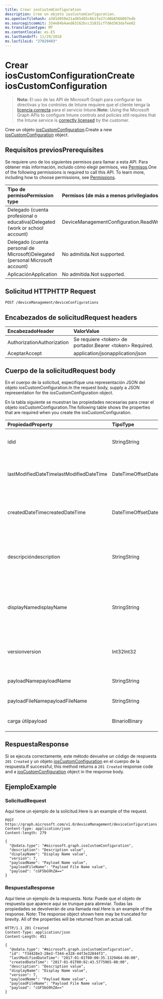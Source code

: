 ```yaml
---
title: Crear iosCustomConfiguration
description: Cree un objeto iosCustomConfiguration.
ms.openlocfilehash: a301d959e21ad65d85c6b1fe27cd6b8366097edb
ms.sourcegitcommit: 334e84b4aed63162bcc31831cffd6d363dafee02
ms.translationtype: MT
ms.contentlocale: es-ES
ms.lasthandoff: 11/29/2018
ms.locfileid: "27029493"
---
```

# <a name="create-ioscustomconfiguration"></a><span data-ttu-id="bb96a-103">Crear iosCustomConfiguration</span><span class="sxs-lookup"><span data-stu-id="bb96a-103">Create iosCustomConfiguration</span></span>

> <span data-ttu-id="bb96a-104">**Nota:** El uso de las API de Microsoft Graph para configurar las directivas y los controles de Intune requiere que el cliente tenga la [licencia correcta](https://go.microsoft.com/fwlink/?linkid=839381) para el servicio Intune.</span><span class="sxs-lookup"><span data-stu-id="bb96a-104">**Note:** Using the Microsoft Graph APIs to configure Intune controls and policies still requires that the Intune service is [correctly licensed](https://go.microsoft.com/fwlink/?linkid=839381) by the customer.</span></span>

<span data-ttu-id="bb96a-105">Cree un objeto [iosCustomConfiguration](../resources/intune-deviceconfig-ioscustomconfiguration.md).</span><span class="sxs-lookup"><span data-stu-id="bb96a-105">Create a new [iosCustomConfiguration](../resources/intune-deviceconfig-ioscustomconfiguration.md) object.</span></span>
## <a name="prerequisites"></a><span data-ttu-id="bb96a-106">Requisitos previos</span><span class="sxs-lookup"><span data-stu-id="bb96a-106">Prerequisites</span></span>
<span data-ttu-id="bb96a-p101">Se requiere uno de los siguientes permisos para llamar a esta API. Para obtener más información, incluido cómo elegir permisos, vea [Permisos](/graph/permissions-reference).</span><span class="sxs-lookup"><span data-stu-id="bb96a-p101">One of the following permissions is required to call this API. To learn more, including how to choose permissions, see [Permissions](/graph/permissions-reference).</span></span>

|<span data-ttu-id="bb96a-109">Tipo de permiso</span><span class="sxs-lookup"><span data-stu-id="bb96a-109">Permission type</span></span>|<span data-ttu-id="bb96a-110">Permisos (de más a menos privilegiados)</span><span class="sxs-lookup"><span data-stu-id="bb96a-110">Permissions (from most to least privileged)</span></span>|
|:---|:---|
|<span data-ttu-id="bb96a-111">Delegado (cuenta profesional o educativa)</span><span class="sxs-lookup"><span data-stu-id="bb96a-111">Delegated (work or school account)</span></span>|<span data-ttu-id="bb96a-112">DeviceManagementConfiguration.ReadWrite.All</span><span class="sxs-lookup"><span data-stu-id="bb96a-112">DeviceManagementConfiguration.ReadWrite.All</span></span>|
|<span data-ttu-id="bb96a-113">Delegado (cuenta personal de Microsoft)</span><span class="sxs-lookup"><span data-stu-id="bb96a-113">Delegated (personal Microsoft account)</span></span>|<span data-ttu-id="bb96a-114">No admitida.</span><span class="sxs-lookup"><span data-stu-id="bb96a-114">Not supported.</span></span>|
|<span data-ttu-id="bb96a-115">Aplicación</span><span class="sxs-lookup"><span data-stu-id="bb96a-115">Application</span></span>|<span data-ttu-id="bb96a-116">No admitida.</span><span class="sxs-lookup"><span data-stu-id="bb96a-116">Not supported.</span></span>|

## <a name="http-request"></a><span data-ttu-id="bb96a-117">Solicitud HTTP</span><span class="sxs-lookup"><span data-stu-id="bb96a-117">HTTP Request</span></span>
<!-- {
  "blockType": "ignored"
}
-->
``` http
POST /deviceManagement/deviceConfigurations
```

## <a name="request-headers"></a><span data-ttu-id="bb96a-118">Encabezados de solicitud</span><span class="sxs-lookup"><span data-stu-id="bb96a-118">Request headers</span></span>
|<span data-ttu-id="bb96a-119">Encabezado</span><span class="sxs-lookup"><span data-stu-id="bb96a-119">Header</span></span>|<span data-ttu-id="bb96a-120">Valor</span><span class="sxs-lookup"><span data-stu-id="bb96a-120">Value</span></span>|
|:---|:---|
|<span data-ttu-id="bb96a-121">Authorization</span><span class="sxs-lookup"><span data-stu-id="bb96a-121">Authorization</span></span>|<span data-ttu-id="bb96a-122">Se requiere &lt;token&gt; de portador.</span><span class="sxs-lookup"><span data-stu-id="bb96a-122">Bearer &lt;token&gt; Required.</span></span>|
|<span data-ttu-id="bb96a-123">Aceptar</span><span class="sxs-lookup"><span data-stu-id="bb96a-123">Accept</span></span>|<span data-ttu-id="bb96a-124">application/json</span><span class="sxs-lookup"><span data-stu-id="bb96a-124">application/json</span></span>|

## <a name="request-body"></a><span data-ttu-id="bb96a-125">Cuerpo de la solicitud</span><span class="sxs-lookup"><span data-stu-id="bb96a-125">Request body</span></span>
<span data-ttu-id="bb96a-126">En el cuerpo de la solicitud, especifique una representación JSON del objeto iosCustomConfiguration.</span><span class="sxs-lookup"><span data-stu-id="bb96a-126">In the request body, supply a JSON representation for the iosCustomConfiguration object.</span></span>

<span data-ttu-id="bb96a-127">En la tabla siguiente se muestran las propiedades necesarias para crear el objeto iosCustomConfiguration.</span><span class="sxs-lookup"><span data-stu-id="bb96a-127">The following table shows the properties that are required when you create the iosCustomConfiguration.</span></span>

|<span data-ttu-id="bb96a-128">Propiedad</span><span class="sxs-lookup"><span data-stu-id="bb96a-128">Property</span></span>|<span data-ttu-id="bb96a-129">Tipo</span><span class="sxs-lookup"><span data-stu-id="bb96a-129">Type</span></span>|<span data-ttu-id="bb96a-130">Descripción</span><span class="sxs-lookup"><span data-stu-id="bb96a-130">Description</span></span>|
|:---|:---|:---|
|<span data-ttu-id="bb96a-131">id</span><span class="sxs-lookup"><span data-stu-id="bb96a-131">id</span></span>|<span data-ttu-id="bb96a-132">String</span><span class="sxs-lookup"><span data-stu-id="bb96a-132">String</span></span>|<span data-ttu-id="bb96a-133">Clave de la entidad.</span><span class="sxs-lookup"><span data-stu-id="bb96a-133">Key of the entity.</span></span> <span data-ttu-id="bb96a-134">Heredado de [deviceConfiguration](../resources/intune-deviceconfig-deviceconfiguration.md)</span><span class="sxs-lookup"><span data-stu-id="bb96a-134">Inherited from [deviceConfiguration](../resources/intune-deviceconfig-deviceconfiguration.md)</span></span>|
|<span data-ttu-id="bb96a-135">lastModifiedDateTime</span><span class="sxs-lookup"><span data-stu-id="bb96a-135">lastModifiedDateTime</span></span>|<span data-ttu-id="bb96a-136">DateTimeOffset</span><span class="sxs-lookup"><span data-stu-id="bb96a-136">DateTimeOffset</span></span>|<span data-ttu-id="bb96a-137">Fecha y hora en la que se modificó el objeto por última vez.</span><span class="sxs-lookup"><span data-stu-id="bb96a-137">DateTime the object was last modified.</span></span> <span data-ttu-id="bb96a-138">Heredado de [deviceConfiguration](../resources/intune-deviceconfig-deviceconfiguration.md)</span><span class="sxs-lookup"><span data-stu-id="bb96a-138">Inherited from [deviceConfiguration](../resources/intune-deviceconfig-deviceconfiguration.md)</span></span>|
|<span data-ttu-id="bb96a-139">createdDateTime</span><span class="sxs-lookup"><span data-stu-id="bb96a-139">createdDateTime</span></span>|<span data-ttu-id="bb96a-140">DateTimeOffset</span><span class="sxs-lookup"><span data-stu-id="bb96a-140">DateTimeOffset</span></span>|<span data-ttu-id="bb96a-141">Fecha y hora en la que se creó el objeto.</span><span class="sxs-lookup"><span data-stu-id="bb96a-141">DateTime the object was created.</span></span> <span data-ttu-id="bb96a-142">Heredado de [deviceConfiguration](../resources/intune-deviceconfig-deviceconfiguration.md)</span><span class="sxs-lookup"><span data-stu-id="bb96a-142">Inherited from [deviceConfiguration](../resources/intune-deviceconfig-deviceconfiguration.md)</span></span>|
|<span data-ttu-id="bb96a-143">descripción</span><span class="sxs-lookup"><span data-stu-id="bb96a-143">description</span></span>|<span data-ttu-id="bb96a-144">String</span><span class="sxs-lookup"><span data-stu-id="bb96a-144">String</span></span>|<span data-ttu-id="bb96a-145">Descripción proporcionada por el administrador de la configuración del dispositivo.</span><span class="sxs-lookup"><span data-stu-id="bb96a-145">Admin provided description of the Device Configuration.</span></span> <span data-ttu-id="bb96a-146">Heredado de [deviceConfiguration](../resources/intune-deviceconfig-deviceconfiguration.md)</span><span class="sxs-lookup"><span data-stu-id="bb96a-146">Inherited from [deviceConfiguration](../resources/intune-deviceconfig-deviceconfiguration.md)</span></span>|
|<span data-ttu-id="bb96a-147">displayName</span><span class="sxs-lookup"><span data-stu-id="bb96a-147">displayName</span></span>|<span data-ttu-id="bb96a-148">String</span><span class="sxs-lookup"><span data-stu-id="bb96a-148">String</span></span>|<span data-ttu-id="bb96a-149">Nombre proporcionado por el administrador de la configuración del dispositivo.</span><span class="sxs-lookup"><span data-stu-id="bb96a-149">Admin provided name of the device configuration.</span></span> <span data-ttu-id="bb96a-150">Heredado de [deviceConfiguration](../resources/intune-deviceconfig-deviceconfiguration.md)</span><span class="sxs-lookup"><span data-stu-id="bb96a-150">Inherited from [deviceConfiguration](../resources/intune-deviceconfig-deviceconfiguration.md)</span></span>|
|<span data-ttu-id="bb96a-151">version</span><span class="sxs-lookup"><span data-stu-id="bb96a-151">version</span></span>|<span data-ttu-id="bb96a-152">Int32</span><span class="sxs-lookup"><span data-stu-id="bb96a-152">Int32</span></span>|<span data-ttu-id="bb96a-153">Versión de la configuración del dispositivo.</span><span class="sxs-lookup"><span data-stu-id="bb96a-153">Version of the device configuration.</span></span> <span data-ttu-id="bb96a-154">Heredado de [deviceConfiguration](../resources/intune-deviceconfig-deviceconfiguration.md)</span><span class="sxs-lookup"><span data-stu-id="bb96a-154">Inherited from [deviceConfiguration](../resources/intune-deviceconfig-deviceconfiguration.md)</span></span>|
|<span data-ttu-id="bb96a-155">payloadName</span><span class="sxs-lookup"><span data-stu-id="bb96a-155">payloadName</span></span>|<span data-ttu-id="bb96a-156">String</span><span class="sxs-lookup"><span data-stu-id="bb96a-156">String</span></span>|<span data-ttu-id="bb96a-157">Nombre que se muestra al usuario.</span><span class="sxs-lookup"><span data-stu-id="bb96a-157">Name that is displayed to the user.</span></span>|
|<span data-ttu-id="bb96a-158">payloadFileName</span><span class="sxs-lookup"><span data-stu-id="bb96a-158">payloadFileName</span></span>|<span data-ttu-id="bb96a-159">String</span><span class="sxs-lookup"><span data-stu-id="bb96a-159">String</span></span>|<span data-ttu-id="bb96a-160">Nombre de archivo de carga útil (\*.mobileconfig</span><span class="sxs-lookup"><span data-stu-id="bb96a-160">Payload file name (\*.mobileconfig</span></span> | <span data-ttu-id="bb96a-161">\*.xml).</span><span class="sxs-lookup"><span data-stu-id="bb96a-161">\*.xml).</span></span>|
|<span data-ttu-id="bb96a-162">carga útil</span><span class="sxs-lookup"><span data-stu-id="bb96a-162">payload</span></span>|<span data-ttu-id="bb96a-163">Binario</span><span class="sxs-lookup"><span data-stu-id="bb96a-163">Binary</span></span>|<span data-ttu-id="bb96a-164">Carga útil.</span><span class="sxs-lookup"><span data-stu-id="bb96a-164">Payload.</span></span> <span data-ttu-id="bb96a-165">(Matriz de bytes codificada UTF8)</span><span class="sxs-lookup"><span data-stu-id="bb96a-165">(UTF8 encoded byte array)</span></span>|



## <a name="response"></a><span data-ttu-id="bb96a-166">Respuesta</span><span class="sxs-lookup"><span data-stu-id="bb96a-166">Response</span></span>
<span data-ttu-id="bb96a-167">Si se ejecuta correctamente, este método devuelve un código de respuesta `201 Created` y un objeto [iosCustomConfiguration](../resources/intune-deviceconfig-ioscustomconfiguration.md) en el cuerpo de la respuesta.</span><span class="sxs-lookup"><span data-stu-id="bb96a-167">If successful, this method returns a `201 Created` response code and a [iosCustomConfiguration](../resources/intune-deviceconfig-ioscustomconfiguration.md) object in the response body.</span></span>

## <a name="example"></a><span data-ttu-id="bb96a-168">Ejemplo</span><span class="sxs-lookup"><span data-stu-id="bb96a-168">Example</span></span>
### <a name="request"></a><span data-ttu-id="bb96a-169">Solicitud</span><span class="sxs-lookup"><span data-stu-id="bb96a-169">Request</span></span>
<span data-ttu-id="bb96a-170">Aquí tiene un ejemplo de la solicitud.</span><span class="sxs-lookup"><span data-stu-id="bb96a-170">Here is an example of the request.</span></span>
``` http
POST https://graph.microsoft.com/v1.0/deviceManagement/deviceConfigurations
Content-type: application/json
Content-length: 279

{
  "@odata.type": "#microsoft.graph.iosCustomConfiguration",
  "description": "Description value",
  "displayName": "Display Name value",
  "version": 7,
  "payloadName": "Payload Name value",
  "payloadFileName": "Payload File Name value",
  "payload": "cGF5bG9hZA=="
}
```

### <a name="response"></a><span data-ttu-id="bb96a-171">Respuesta</span><span class="sxs-lookup"><span data-stu-id="bb96a-171">Response</span></span>
<span data-ttu-id="bb96a-p109">Aquí tiene un ejemplo de la respuesta. Nota: Puede que el objeto de respuesta que aparece aquí se trunque para abreviar. Todas las propiedades se devolverán de una llamada real.</span><span class="sxs-lookup"><span data-stu-id="bb96a-p109">Here is an example of the response. Note: The response object shown here may be truncated for brevity. All of the properties will be returned from an actual call.</span></span>
``` http
HTTP/1.1 201 Created
Content-Type: application/json
Content-Length: 451

{
  "@odata.type": "#microsoft.graph.iosCustomConfiguration",
  "id": "f34428e3-28e3-f344-e328-44f3e32844f3",
  "lastModifiedDateTime": "2017-01-01T00:00:35.1329464-08:00",
  "createdDateTime": "2017-01-01T00:02:43.5775965-08:00",
  "description": "Description value",
  "displayName": "Display Name value",
  "version": 7,
  "payloadName": "Payload Name value",
  "payloadFileName": "Payload File Name value",
  "payload": "cGF5bG9hZA=="
}
```




